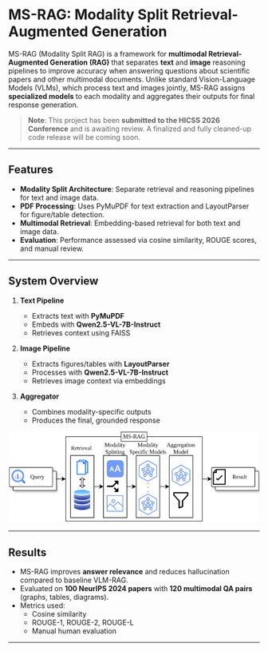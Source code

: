 # MS-RAG: Modality Split Retrieval-Augmented Generation

MS-RAG (Modality Split RAG) is a framework for **multimodal Retrieval-Augmented Generation (RAG)** that separates **text** and **image** reasoning pipelines to improve accuracy when answering questions about scientific papers and other multimodal documents. 
Unlike standard Vision-Language Models (VLMs), which process text and images jointly, MS-RAG assigns **specialized models** to each modality and aggregates their outputs for final response generation.

> **Note**: This project has been **submitted to the HICSS 2026 Conference** and is awaiting review. A finalized and fully cleaned-up code release will be coming soon.

---

## Features
- **Modality Split Architecture**: Separate retrieval and reasoning pipelines for text and image data.  
- **PDF Processing**: Uses PyMuPDF for text extraction and LayoutParser for figure/table detection.  
- **Multimodal Retrieval**: Embedding-based retrieval for both text and image data.  
- **Evaluation**: Performance assessed via cosine similarity, ROUGE scores, and manual review.  

---

## System Overview
1. **Text Pipeline**  
   - Extracts text with **PyMuPDF**  
   - Embeds with **Qwen2.5-VL-7B-Instruct**  
   - Retrieves context using FAISS  

2. **Image Pipeline**  
   - Extracts figures/tables with **LayoutParser**  
   - Processes with **Qwen2.5-VL-7B-Instruct**  
   - Retrieves image context via embeddings  

3. **Aggregator**  
   - Combines modality-specific outputs  
   - Produces the final, grounded response  

![Architecture Diagram](images/msrag_architecture.PNG)

---

## Results
- MS-RAG improves **answer relevance** and reduces hallucination compared to baseline VLM-RAG.  
- Evaluated on **100 NeurIPS 2024 papers** with **120 multimodal QA pairs** (graphs, tables, diagrams).  
- Metrics used:  
  - Cosine similarity  
  - ROUGE-1, ROUGE-2, ROUGE-L  
  - Manual human evaluation  

---
